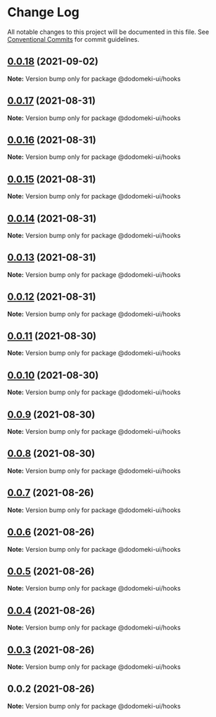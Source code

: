 # Change Log

All notable changes to this project will be documented in this file.
See [Conventional Commits](https://conventionalcommits.org) for commit guidelines.

## [0.0.18](https://github.com/tacigar/dodomeki-ui/compare/v0.0.17...v0.0.18) (2021-09-02)

**Note:** Version bump only for package @dodomeki-ui/hooks





## [0.0.17](https://github.com/tacigar/dodomeki-ui/compare/v0.0.16...v0.0.17) (2021-08-31)

**Note:** Version bump only for package @dodomeki-ui/hooks





## [0.0.16](https://github.com/tacigar/dodomeki-ui/compare/v0.0.15...v0.0.16) (2021-08-31)

**Note:** Version bump only for package @dodomeki-ui/hooks





## [0.0.15](https://github.com/tacigar/dodomeki-ui/compare/v0.0.14...v0.0.15) (2021-08-31)

**Note:** Version bump only for package @dodomeki-ui/hooks





## [0.0.14](https://github.com/tacigar/dodomeki-ui/compare/v0.0.13...v0.0.14) (2021-08-31)

**Note:** Version bump only for package @dodomeki-ui/hooks





## [0.0.13](https://github.com/tacigar/dodomeki-ui/compare/v0.0.12...v0.0.13) (2021-08-31)

**Note:** Version bump only for package @dodomeki-ui/hooks





## [0.0.12](https://github.com/tacigar/dodomeki-ui/compare/v0.0.11...v0.0.12) (2021-08-31)

**Note:** Version bump only for package @dodomeki-ui/hooks





## [0.0.11](https://github.com/tacigar/dodomeki-ui/compare/v0.0.10...v0.0.11) (2021-08-30)

**Note:** Version bump only for package @dodomeki-ui/hooks





## [0.0.10](https://github.com/tacigar/dodomeki-ui/compare/v0.0.9...v0.0.10) (2021-08-30)

**Note:** Version bump only for package @dodomeki-ui/hooks





## [0.0.9](https://github.com/tacigar/dodomeki-ui/compare/v0.0.8...v0.0.9) (2021-08-30)

**Note:** Version bump only for package @dodomeki-ui/hooks





## [0.0.8](https://github.com/tacigar/dodomeki-ui/compare/v0.0.7...v0.0.8) (2021-08-30)

**Note:** Version bump only for package @dodomeki-ui/hooks





## [0.0.7](https://github.com/tacigar/dodomeki-ui/compare/v0.0.5...v0.0.7) (2021-08-26)

**Note:** Version bump only for package @dodomeki-ui/hooks





## [0.0.6](https://github.com/tacigar/dodomeki-ui/compare/v0.0.5...v0.0.6) (2021-08-26)

**Note:** Version bump only for package @dodomeki-ui/hooks





## [0.0.5](https://github.com/tacigar/dodomeki-ui/compare/v0.0.4...v0.0.5) (2021-08-26)

**Note:** Version bump only for package @dodomeki-ui/hooks





## [0.0.4](https://github.com/tacigar/dodomeki-ui/compare/v0.0.3...v0.0.4) (2021-08-26)

**Note:** Version bump only for package @dodomeki-ui/hooks





## [0.0.3](https://github.com/tacigar/dodomeki-ui/compare/v0.0.2...v0.0.3) (2021-08-26)

**Note:** Version bump only for package @dodomeki-ui/hooks





## 0.0.2 (2021-08-26)

**Note:** Version bump only for package @dodomeki-ui/hooks
